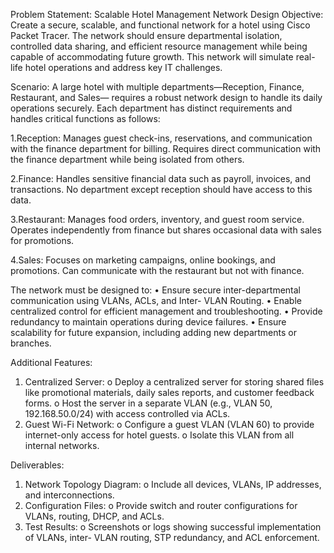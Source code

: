 Problem Statement: Scalable Hotel Management Network Design
Objective:
Create a secure, scalable, and functional network for a hotel using Cisco Packet Tracer. The
network should ensure departmental isolation, controlled data sharing, and efficient resource
management while being capable of accommodating future growth. This network will
simulate real-life hotel operations and address key IT challenges.

Scenario:
A large hotel with multiple departments—Reception, Finance, Restaurant, and Sales—
requires a robust network design to handle its daily operations securely. Each department has
distinct requirements and handles critical functions as follows:

1.Reception: Manages guest check-ins, reservations, and communication with the
finance department for billing. Requires direct communication with the finance
department while being isolated from others.

2.Finance: Handles sensitive financial data such as payroll, invoices, and transactions.
No department except reception should have access to this data.

3.Restaurant: Manages food orders, inventory, and guest room service. Operates
independently from finance but shares occasional data with sales for promotions.

4.Sales: Focuses on marketing campaigns, online bookings, and promotions. Can
communicate with the restaurant but not with finance.

The network must be designed to:
• Ensure secure inter-departmental communication using VLANs, ACLs, and Inter-
VLAN Routing.
• Enable centralized control for efficient management and troubleshooting.
• Provide redundancy to maintain operations during device failures.
• Ensure scalability for future expansion, including adding new departments or
branches.

Additional Features:
1. Centralized Server:
o Deploy a centralized server for storing shared files like promotional materials,
daily sales reports, and customer feedback forms.
o Host the server in a separate VLAN (e.g., VLAN 50, 192.168.50.0/24) with
access controlled via ACLs.
2. Guest Wi-Fi Network:
o Configure a guest VLAN (VLAN 60) to provide internet-only access for hotel
guests.
o Isolate this VLAN from all internal networks.

Deliverables:
1. Network Topology Diagram:
o Include all devices, VLANs, IP addresses, and interconnections.
2. Configuration Files:
o Provide switch and router configurations for VLANs, routing, DHCP, and
ACLs.
3. Test Results:
o Screenshots or logs showing successful implementation of VLANs, inter-
VLAN routing, STP redundancy, and ACL enforcement.
